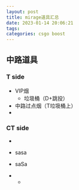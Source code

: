 ```yaml
---
layout: post
title: mirage道具汇总
date: 2023-01-14 20:06:21
tags:
categories: csgo boost
---
```


## 中路道具

### T side

+ VIP烟
  + 垃圾桶（D+跳投）
+ 中路过点烟（T垃圾桶上）
+ 

### CT side 

+ 

+ sasa

+ saSa

+ +

   























